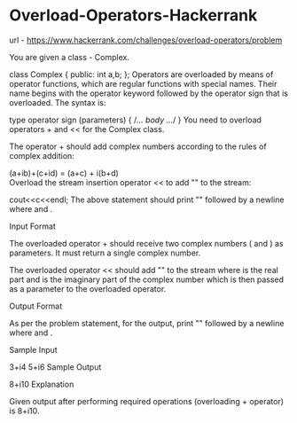 # Overload-Operators-Hackerrank
url - https://www.hackerrank.com/challenges/overload-operators/problem

You are given a class - Complex.

class Complex
{
public:
    int a,b;
};
Operators are overloaded by means of operator functions, which are regular functions with special names. Their name begins with the operator keyword followed by the operator sign that is overloaded. The syntax is:

type operator sign (parameters) { /*... body ...*/ }
You need to overload operators + and << for the Complex class.

The operator + should add complex numbers according to the rules of complex addition:

(a+ib)+(c+id) = (a+c) + i(b+d)  
Overload the stream insertion operator << to add "" to the stream:

cout<<c<<endl;
The above statement should print "" followed by a newline where  and .

Input Format

The overloaded operator + should receive two complex numbers ( and ) as parameters. It must return a single complex number.

The overloaded operator << should add "" to the stream where  is the real part and  is the imaginary part of the complex number which is then passed as a parameter to the overloaded operator.

Output Format

As per the problem statement, for the output, print "" followed by a newline where  and .

Sample Input

3+i4
5+i6
Sample Output

8+i10
Explanation

Given output after performing required operations (overloading + operator) is 8+i10.